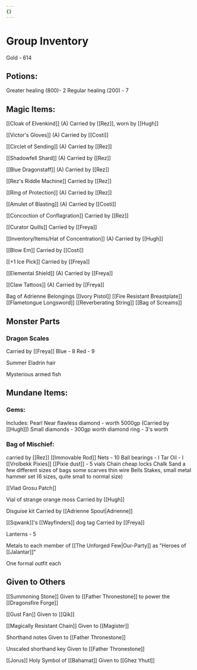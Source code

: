 ```yaml
---
{}
---
```

# Group Inventory

Gold - 614

## Potions:

Greater healing (800)- 2
Regular healing (200) - 7


## Magic Items:

[[Cloak of Elvenkind]] (A)
Carried by [[Rez]], worn by [[Hugh]]

[[Victor's Gloves]] (A)
Carried by [[Costi]]

[[Circlet of Sending]] (A)
Carried by [[Rez]]

[[Shadowfell Shard]] (A)
Carried by [[Rez]]

[[Blue Dragonstaff]] (A)
Carried by [[Rez]]

[[Rez's Riddle Machine]]
Carried by [[Rez]]

[[Ring of Protection]] (A)
Carried by [[Rez]]

[[Amulet of Blasting]] (A)
Carried by [[Costi]]

[[Concoction of Conflagration]]
Carried by [[Rez]]

[[Curator Quills]]
Carried by [[Freya]]

[[Inventory/Items/Hat of Concentration]] (A)
Carried by [[Hugh]]

[[Blow Em]]
Carried by [[Costi]]

[[+1 Ice Pick]]
Carried by [[Freya]]

[[Elemental Shield]] (A)
Carried by [[Freya]]

[[Claw Tattoos]] (A)
Carried by [[Freya]]

Bag of Adrienne Belongings
[[Ivory Pistol]]
[[Fire Resistant Breastplate]] 
[[Flametongue Longsword]]
[[Reverberating String]]
[[Bag of Screams]]


## Monster Parts

### Dragon Scales
Carried by [[Freya]]
	Blue - 8
	Red - 9

Summer Eladrin hair

Mysterious armed fish

## Mundane Items:

### Gems:
Includes:
	Pearl
	Near flawless diamond - worth 5000gp (Carried by [[Hugh]])
	Small diamonds - 300gp worth
	diamond ring - 3's worth

### Bag of Mischief:
carried by [[Rez]]
	[[Immovable Rod]]
	Nets - 10
	Ball bearings - I
	Tar
	Oil - I
	[[Vrolbekk Pixies]] [[Pixie dust]] - 5 vials
	Chain
    cheap locks
    Chalk
    Sand
    a few different sizes of bags
    some scarves
    thin wire
    Bells
    Stakes, small metal
    hammer set (6 sizes, quite small to normal size)

[[Vlad Grosu Patch]]

Vial of strange orange moss
Carried by [[Hugh]]

Disguise kit
Carried by [[Adrienne Spout|Adrienne]]

[[Sqwank]]'s [[Wayfinders]] dog tag
Carried by [[Freya]]

Lanterns - 5

Metals to each member of [[The Unforged Few|Our-Party]] as "Heroes of [[Jalantar]]"

One formal outfit each

## Given to Others

[[Summoning Stone]]
Given to [[Father Thronestone]] to power the [[Dragonsfire Forge]]

[[Gust Fan]]
Given to [[Qik]]

[[Magically Resistant Chain]]
Given to [[Magister]]

Shorthand notes 
Given to [[Father Thronestone]]

Unscaled shorthand key
Given to [[Father Thronestone]]

[[Jorus]] Holy Symbol of [[Bahamat]]
Given to [[Ghez Yhutl]]

